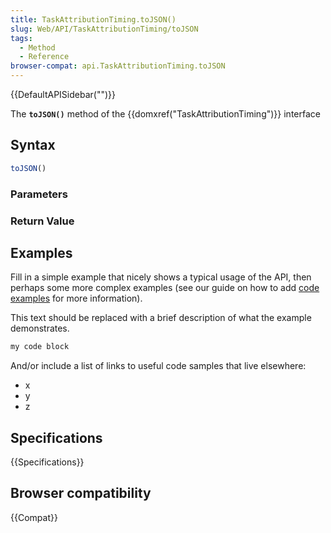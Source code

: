 ```yaml
---
title: TaskAttributionTiming.toJSON()
slug: Web/API/TaskAttributionTiming/toJSON
tags:
  - Method
  - Reference
browser-compat: api.TaskAttributionTiming.toJSON
---
```

{{DefaultAPISidebar("")}}

The **`toJSON()`** method of the {{domxref("TaskAttributionTiming")}} interface 

## Syntax

```js
toJSON()
```

### Parameters



### Return Value



## Examples

Fill in a simple example that nicely shows a typical usage of the API, then perhaps some more complex examples (see our guide on how to add [code examples](/en-US/docs/MDN/Contribute/Structures/Code_examples) for more information).

This text should be replaced with a brief description of what the example demonstrates.

```js
my code block
```

And/or include a list of links to useful code samples that live elsewhere:

*   x
*   y
*   z

## Specifications

{{Specifications}}

## Browser compatibility

{{Compat}}


